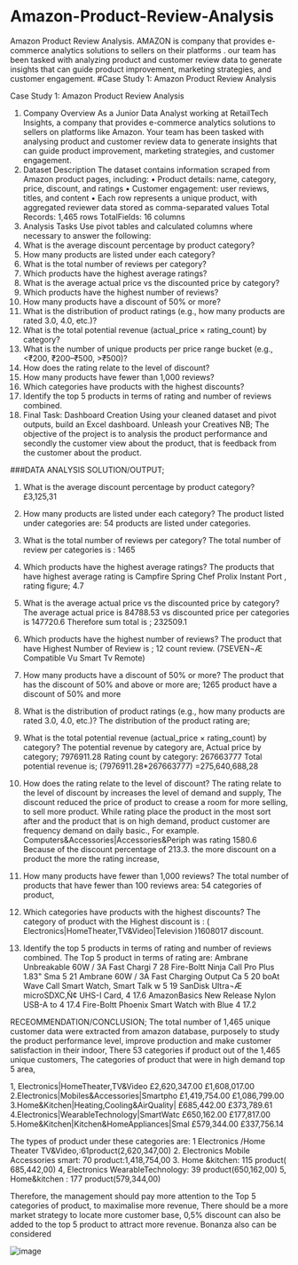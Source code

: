 # Amazon-Product-Review-Analysis
Amazon Product Review Analysis. AMAZON is  company that provides e-commerce analytics solutions to sellers on their  platforms . our team has been  tasked with analyzing product and customer review data to generate insights that can guide product improvement, marketing strategies, and customer engagement.
#Case Study 1: Amazon Product Review Analysis




Case Study 1: Amazon Product Review Analysis
1. Company Overview 
As a Junior Data Analyst working  at RetailTech Insights, a company that provides e-commerce analytics solutions to sellers on platforms like Amazon. Your team has been 
tasked with analysing product and customer review data to generate insights that can guide product improvement, marketing strategies, and customer engagement. 
2. Dataset Description 
The dataset contains information scraped from Amazon product pages, including: 
• Product details: name, category, price, discount, and ratings 
• Customer engagement: user reviews, titles, and content 
• Each row represents a unique product, with aggregated reviewer data stored as comma-separated values 
Total Records: 1,465 rows TotalFields: 16 columns 
3. Analysis Tasks 
Use pivot tables and calculated columns where necessary to answer the following: 
1. What is the average discount percentage by product category? 
2. How many products are listed under each category? 
3. What is the total number of reviews per category? 
4. Which products have the highest average ratings? 
5. What is the average actual price vs the discounted price by category? 
6. Which products have the highest number of reviews? 
7. How many products have a discount of 50% or more? 
8. What is the distribution of product ratings (e.g., how many products are rated 3.0, 4.0, etc.)? 
9. What is the total potential revenue (actual_price × rating_count) by category? 
10. What is the number of unique products per price range bucket (e.g., <₹200, ₹200–₹500, >₹500)? 
11. How does the rating relate to the level of discount? 
12. How many products have fewer than 1,000 reviews? 
13. Which categories have products with the highest discounts? 
14. Identify the top 5 products in terms of rating and number of reviews combined. 
4. Final Task: Dashboard Creation 
Using your cleaned dataset and pivot outputs, build an Excel dashboard. Unleash your Creatives
NB; The objective of the project is to analysis the product performance and secondly the customer view about the product, that is feedback from the customer about the product.


###DATA ANALYSIS
SOLUTION/OUTPUT;
1.	What is the average discount percentage by product category?  £3,125,31
2.	 How many products are listed under each category? 
The product listed under categories are: 54 products are listed under categories.
3.	What is the total number of reviews per category? 
The total number of review per categories is : 1465
4. Which products have the highest average ratings? 
The products that have highest average rating is Campfire Spring Chef Prolix Instant Port
, rating figure; 4.7
5. What is the average actual price vs the discounted price by category? 
The average actual price is   84788.53    vs discounted price per categories is 147720.6
Therefore sum total is ; 232509.1
6. Which products have the highest number of reviews?
The product that have Highest Number of Review is ; 12 count review. (7SEVEN¬Æ Compatible Vu Smart Tv Remote)
7. How many products have a discount of 50% or more? 
The product that has the discount of 50% and above or more are; 1265 product have a discount of 50% and more
8. What is the distribution of product ratings (e.g., how many products are rated 3.0, 4.0, etc.)? 
The distribution of the product rating are; 
9. What is the total potential revenue (actual_price × rating_count) by category? 
The potential revenue by category are,
Actual price by category; 7976911.28
Rating count by category: 267663777
Total potential revenue is; (7976911.28*267663777) =275,640,688,28
11. How does the rating relate to the level of discount? 
The rating relate to the level of discount by increases the level of demand and supply,
The discount reduced the price of product to crease a room for more selling, to sell more product. While rating place the product in the most sort after and the product that is on high demand, product customer are frequency demand on daily basic., 
For example. Computers&Accessories|Accessories&Periph was rating 1580.6
Because of the discount percentage of 213.3. the more discount on a product the more the rating increase,
12. How many products have fewer than 1,000 reviews? 
 The total number of products that have fewer than 100 reviews area: 54 categories of product,
13. Which categories have products with the highest discounts? 
The category of product with the Highest discount is : (
Electronics|HomeTheater,TV&Video|Television	)1608017   discount.

14. Identify the top 5 products in terms of rating and number of reviews combined. 
The Top 5 product in terms of rating are:
Ambrane Unbreakable 60W / 3A Fast Chargi	7	28
Fire-Boltt Ninja Call Pro Plus 1.83" Sma	5	21
Ambrane 60W / 3A Fast Charging Output Ca	5	20
boAt Wave Call Smart Watch, Smart Talk w	5	19
SanDisk Ultra¬Æ microSDXC‚Ñ¢ UHS-I Card,	4	17.6
AmazonBasics New Release Nylon USB-A to 	4	17.4
Fire-Boltt Phoenix Smart Watch with Blue	4	17.2

RECEOMMENDATION/CONCLUSION;
The total number of 1,465 unique customer data were extracted from amazon database, purposely to study the product performance level, improve production and make customer satisfaction in their indoor,
There 53 categories if product out of the 1,465 unique customers,
The categories of product that were in high demand top 5 area,

1, Electronics|HomeTheater,TV&Video	£2,620,347.00	£1,608,017.00	
2.Electronics|Mobiles&Accessories|Smartpho	£1,419,754.00	£1,086,799.00	
3.Home&Kitchen|Heating,Cooling&AirQuality|	£685,442.00	£373,789.61	
4.Electronics|WearableTechnology|SmartWatc	£650,162.00	£177,817.00	
5.Home&Kitchen|Kitchen&HomeAppliances|Smal	£579,344.00	£337,756.14	


The types of product under these categories are:
1 Electronics /Home Theater TV&Video,:61product(2,620,347,00)
2. Electronics Mobile Accessories smart: 70 product:1,418,754,00
3. Home &kitchen: 115 product( 685,442,00)
4, Electronics WearableTechnology: 39 product(650,162,00)
5, Home&kitchen : 177 product(579,344,00)		

Therefore, the management should pay more attention to the Top 5 categories of product, to maximalise more revenue, 
There should be a more market strategy to locate more customer base, 
0,5% discount can also be added to the top 5 product to attract more revenue. 
Bonanza also can be considered




![image](https://github.com/user-attachments/assets/921c29e1-02ba-4541-96ee-5bd70dc3e2e4)




